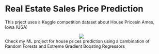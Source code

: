 # Real Estate Sales Price Prediction
This prject uses a Kaggle competition dataset about House Pricesin Ames, Iowa (USA)  <br>

<center> <img src='https://github.com/Melo97/Real-Estate-Sales-Price-Regression-Using-RF-and-XGBoost/blob/main/housesbanner.png?raw=true'> </center>
Check my ML project for house prices prediction using a cambination of Random Forests and Extreme Gradient Boosting Regressors
